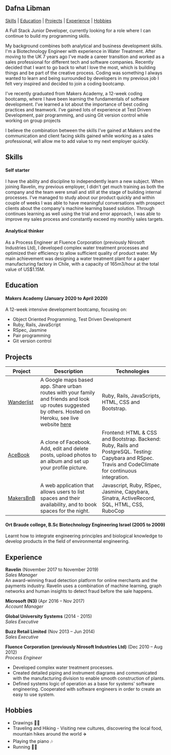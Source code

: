 ## Dafna Libman

[Skills](#skills) | [Education](#education) | [Projects](#projects) | [Experience](#experience) | [Hobbies](#hobbies)

A Full Stack Junior Developer, currently looking for a role where I can continue to build my programming skills.

My background combines both analytical and business development skills. I'm a Biotechnology Engineer with experience in Water Treatment. After moving to the UK 7 years ago I've made a career transition and worked as a sales professional for different tech and software companies. Recently decided that I want to go back to what I love the most, which is building things and be part of the creative process. Coding was something I always wanted to learn and being surrounded by developers in my previous job I felt very inspired and decided to join a coding bootcamp.

I've recently graduated from Makers Academy, a 12-week coding bootcamp, where I have been learning the fundamentals of software development. I've learned a lot about the importance of best coding practices and teamwork. I’ve gained lots of experience at Test Driven Development, pair programming, and using Git version control while working on group projects

I believe the combination between the skills I've gained at Makers and the communication and client facing skills gained while working as a sales professional, will allow me to add value to my next employer quickly. 

## Skills

#### Self starter 

I have the ability and discipline to independently learn a new subject. When joining Ravelin, my previous employer, I didn't get much training as both the company and the team were small and still at the stage of building internal processes. I've managed to study about our product quickly and within couple of weeks I was able to have meaningful conversations with prospect clients about the company's machine learning based solution. Through continues learning as well using the trial and error approach, I was able to improve my sales process and constantly exceed my monthly sales targets.

#### Analytical thinker 

As a Process Engineer at Fluence Corporation (previously Nirosoft Industries Ltd), I developed complex water treatment processes and optimized their efficiency to allow sufficient quality of product water. My main achievement was designing a water treatment plant for a paper manufacturing factory in Chile, with a capacity of 165m3/hour at the total value of US$1.15M. 

## Education

#### Makers Academy (January 2020 to April 2020)

A 12-week intensive development bootcamp, focusing on:
- Object Oriented Programming, Test Driven Development
- Ruby, Rails, JavaScript
- RSpec, Jasmine
- Pair programming
- Git version control 

## Projects

| Project | Description | Technologies |
| --- | --- | --- |
| [Wanderlist](https://github.com/Dlibmanw/Wanderlist) | A Google maps based app. Share urban routes with your family and friends and look up routes suggested by others. Hosted on Heroku, see live website [here](https://wanderlist-makers.herokuapp.com/) | Ruby, Rails, JavaScripts, HTML, CSS and Bootstrap. |
| [AceBook](https://github.com/Dlibmanw/aceBook-PingPong) | A clone of Facebook. Add, edit and delete posts, upload photos to an album and set up your profile picture. | Frontend: HTML & CSS and Bootstrap. Backend: Ruby, Rails and PostgreSQL. Testing: Capybara and RSpec. Travis and CodeClimate for continuous integration. 
| [MakersBnB](https://github.com/Dlibmanw/MakersBnB) | A web application that allows users to list spaces and their availability, and to book spaces for the night. | Javascript, Ruby, RSpec, Jasmine, Capybara, Sinatra, ActiveRecord, SQL, HTML, CSS, RuboCop |

#### Ort Braude college, B.Sc Biotechnology Engineering Israel (2005 to 2009)

Learnt how to integrate engineering principles and biological knowledge to develop products in the field of environmental engineering.

## Experience

**Ravelin** (November 2017 to November 2019)    
*Sales Manager*  
An award-winning fraud detection platform for online merchants and the payments industry. Ravelin uses a combination of machine learning, graph networks and human insights to detect fraud before the sale happens.

**Microsoft (N3)** (Apr 2016 – Nov 2017)   
*Account Manager*  

**Global University Systems** (2014 - 2015)   
*Sales Executive*  

**Buzz Retail Limited** (Nov 2013 – Jun 2014)   
*Sales Executive*

**Fluence Corporation (previously Nirosoft Industries Ltd)** (Dec 2010 – Aug 2012)   
*Process Engineer*
- Developed complex water treatment processes.
- Created detailed piping and instrument diagrams and communicated with the manufacturing division to enable smooth construction of plants.
- Defined systems logic of operation as a base for systems' software engineering. Cooperated with software engineers in order to create an easy to use system.

## Hobbies
- Drawings :woman_artist:
- Traveling and Hiking - Visiting new cultures, discovering the local food, mountain hikes around the world :airplane:
- Playing the piano :notes:
- Running :running_woman:
